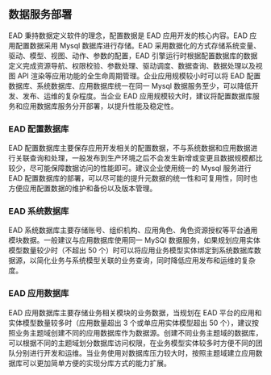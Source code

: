 ## 数据服务部署

EAD 秉持数据定义软件的理念，配置数据是 EAD 应用开发的核心内容。EAD 应用配置数据采用 Mysql 数据库进行存储。EAD 采用数据化的方式存储系统变量、驱动、模型、视图、动作、参数的配置，EAD 引擎运行时根据配置数据库的数据定义完成资源导航、权限校验、参数处理、驱动调度、数据查询、数据处理以及视图 API 渲染等应用功能的全生命周期管理。企业应用规模较小时可以将 EAD 配置数据库、系统数据库、应用数据库统一在同一 Mysql 数据服务至少，可以降低开发、发布、运维的复杂程度。当企业 EAD 应用规模较大时，建议将配置数据库服务和应用数据库服务分开部署，以提升性能及稳定性。

### EAD 配置数据库
EAD 配置数据库主要保存应用开发相关的配置数据，不与系统数据和应用数据进行关联查询和处理，一般发布到生产环境之后不会发生新增或变更且数据规模都比较少，尽可能保障数据访问的性能即可。建议企业使用统一的 Mysql 服务进行 EAD 配置数据库的部署，可以尽可能的提升元数据的统一性和可复用性，同时也方便应用配置数据的维护和备份以及版本管理。

### EAD 系统数据库
EAD 系统数据库主要存储账号、组织机构、应用角色、角色资源授权等平台通用模块数据。一般建议与应用数据库使用同一 MySQl 数据服务，如果规划应用实体模型数量较少时（不超出 50 个）时可以将应用业务模型实体绑定到系统数据库数据源，以简化业务与系统模型关联的业务查询，同时降低应用发布和运维的复杂度。

### EAD 应用数据库
EAD 应用数据库主要存储业务相关模块的业务数据，当规划在 EAD 平台的应用和实体模型数量较多时（应用数量超出 3 个或单应用实体模型超出 50 个），建议按照业务主题域创建不同的应用数据库作为数据源。创建不同业务主题域的数据库，可以根据不同的主题域划分数据库访问权限，在业务模型实体较多时方便不同的团队分别进行开发和运维。当业务使用对数据库压力较大时，按照主题域建立应用数据库可以更加简单方便的实现分库方式的能力扩展。


